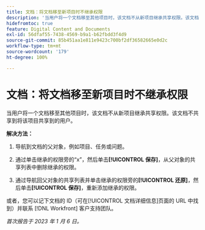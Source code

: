 ```yaml
---
title: 文档：将文档移至新项目时不继承权限
description: '当用户将一个文档移至其他项目时，该文档不从新项目继承共享权限。该文档不共享到将该项目共享到的用户。 '
hidefromtoc: true
feature: Digital Content and Documents
exl-id: 56dfaf55-7438-4569-b9a1-b62fbdd3f4d9
source-git-commit: 85b451aa1e811e9423c700bf2df36582665e0d2c
workflow-type: tm+mt
source-wordcount: '179'
ht-degree: 100%

---
```


# 文档：将文档移至新项目时不继承权限

<!-- This Known Issue is on the TOC for both Workfront and Workfront Proof-->

<!--Won't fix tab: Valid issue, won't fix.-->

当用户将一个文档移至其他项目时，该文档不从新项目继承共享权限。该文档不共享到将该项目共享到的用户。

**解决方法：**

1. 导航到文档的父对象，例如项目、任务或问题。

1. 通过单击继承的权限旁的“x”，然后单击&#x200B;**[!UICONTROL 保存]**，从父对象的共享列表中删除继承的权限。

1. 通过导航回父对象的共享列表并单击继承的权限旁的&#x200B;**[!UICONTROL 还原]**，然后单击&#x200B;**[!UICONTROL 保存]**，重新添加继承的权限。

或者，您可以记下文档的 ID（可在[!UICONTROL 文档详细信息]页面的 URL 中找到）并联系 [!DNL Workfront] 客户支持团队。

_首次报告于 2023 年 1 月 6 日。_



<!--CHECK ME - 1 VIEW APRIL-JUNE 2025 (June 11 and 27)-->
